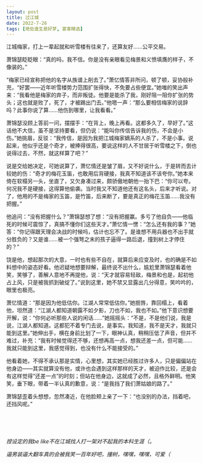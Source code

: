 ```yaml
---
layout: post
title: 过江城
date: 2022-7-26
tags: [绝处逢生是好梦, 宴客精选]
---
```




江城梅家，打上一辈起就和听雪楼有往来了，还算友好……公平交易。

萧锦瑟眨眨眼：“真的吗，我不信。你是没有亲眼看见梅景和义愤填膺的样子，不像装的。”

“梅家已经宣称把他的名字从族谱上削去了。”萧忆情答非所问，顿了顿，妥协般补充，“好罢——近年听雪楼势力范围扩张得快，不免要占些便宜。”她嗤的笑出声来：“我看他是梅家的弃子，而非叛徒。他要是能杀了我，刚好阻一阻你扩张的势头；这也就是败了，死了，才被踢出门去。”他嗯一声：“那么要相信梅家的说辞吗？此事你说了算……他伤到哪里，让我看看。”

萧锦瑟没顾上答前一问，摆摆手：“在背上，晚上再看。这都多久了，早好了。”这话他不大信，虽不是坚持要看，但仍说：“能叫你传信告诉我的伤，不会是小伤。”她挑眉，反驳：“我传信，是因为我把江城梅家嫡系的人杀了，不是小事。说起来，他似乎还是个奇才，被捧得很高，要说这样的人不甘居于听雪楼之下，倒也说得过去，不然，就这样算了吧？”

说是交给她决定，可她说算了，萧忆情还是皱了眉，又不好说什么，于是转而去计较她的伤：“奇才的梅花玉笛，也敢用后背硬接，我真不知道该不该夸你。”她本来倚在软榻另一头，坐直了，又欠身凑过来，颇骄傲地朝他一抬下巴：“你可以夸。何况我不是硬接，这得算他偷袭。当时我又不知道他还有这名头，后来才听说。对了，他用的不是梅家的玉笛，是竹笛，后来断了，要是真正的梅花玉笛……我没有把握。”

他追问：“没有把握什么？”萧锦瑟想了想：“没有把握赢。多亏了他自负——他临死的时候可震惊了，真搞不懂你们这些天才。”萧忆情一愣：“怎么还有我的事？”她答：“你记得跟天理会决战的时候吗，估计也忘不了。是谁想不用兵器也不出手就分胜负的？又是谁……被一个强弩之末的孩子逼得一路后退，撞到树上才停住的？”

饶是他，想起那次的大意，一时也有些不自在，就算后来应变及时，也的确是不如料想中的姿态好看。他迟疑地想要辩解，最终说不出什么，尴尬里萧锦瑟看着他笑，笑够了，善解人意地不再提他，说：“天才就容易轻敌，梅景和也是，起初他占上风，只是被我抓到破绽了。”说到这里，她不禁又显露出几分得意，笑吟吟的，眼里也极亮。

萧忆情道：“那是因为他低估你。江湖人常常低估你。”她抿唇，靠回榻上，看着他，坦然道：“江湖人都知道朝露不如夕影，刀也不如，我也不如。”他下意识想要开解，说：“你何必听那些人说的闲话……”她摇摇头：“不是，不是他们说，我是说，江湖人都知道。这都犯不着专门去说，是事实。我知道，我不是天才，我就只能到这里。”她伸出手，横在身前比划了一下，眼神认真，稍稍压低了声音，但并不难过，补充：“我有时候觉得还不够，还想再高一点，想我还差一点，但可能……我就只能到这里，我感觉得到，也没有什么不能接受的。”

他看着她，不得不承认那是实情，心里想，其实她已经胜过许多人，只是偏偏站在他身边——其实就算没有他，或许也会遇到这样那样的天才，被迫作比较，还是会有这样觉得“还差一点”的时刻；但站在他身边，这就成了必然，且格外鲜明。他笑笑，垂下眼，带着一半认真的歉意，说：“是我挡了我们萧姑娘的路了。”

萧锦瑟歪着头想想，忽然凑近，在他脸颊上亲了一下：“也没别的办法，挡着吧，还挡风呢。”

<br>
<br>
<br>

*捏设定的我be like不在江城找人打一架对不起我的本科生涯（。*

*逼男装逼大翻车真的会被我笑一百年好吧，撞树，嘿嘿，嘿嘿，可爱（*
